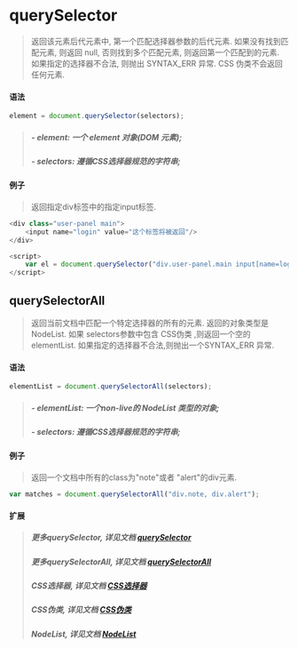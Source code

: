 # querySelector

> 返回该元素后代元素中, 第一个匹配选择器参数的后代元素.
> 如果没有找到匹配元素, 则返回 null, 否则找到多个匹配元素, 则返回第一个匹配到的元素.
> 如果指定的选择器不合法, 则抛出 SYNTAX_ERR 异常.
> CSS 伪类不会返回任何元素.

#### 语法

```javascript
element = document.querySelector(selectors);
```

> ##### - element: 一个 element 对象(DOM 元素);
> ##### - selectors: 遵循CSS选择器规范的字符串;

#### 例子

> 返回指定div标签中的指定input标签.

```javascript
<div class="user-panel main">
    <input name="login" value="这个标签将被返回"/>
</div>

<script>
    var el = document.querySelector("div.user-panel.main input[name=login]");
</script>
```


## querySelectorAll

> 返回当前文档中匹配一个特定选择器的所有的元素.
> 返回的对象类型是 NodeList.
> 如果 selectors参数中包含 CSS伪类 ,则返回一个空的elementList.
> 如果指定的选择器不合法,则抛出一个SYNTAX_ERR 异常.

#### 语法

```javascript
elementList = document.querySelectorAll(selectors);
```

> ##### - elementList: 一个non-live的 NodeList 类型的对象;
> ##### - selectors: 遵循CSS选择器规范的字符串;

#### 例子

> 返回一个文档中所有的class为"note"或者 "alert"的div元素.

```javascript
var matches = document.querySelectorAll("div.note, div.alert");
```

#### 扩展

> ##### 更多querySelector, 详见文档 <a href="https://developer.mozilla.org/zh-CN/docs/Web/API/Document/querySelector" target="_blank">querySelector</a>
> ##### 更多querySelectorAll, 详见文档 <a href="https://developer.mozilla.org/zh-CN/docs/Web/API/Document/querySelectorAll" target="_blank">querySelectorAll</a>
> ##### CSS选择器, 详见文档 <a href="https://developer.mozilla.org/zh-CN/docs/Web/Guide/CSS/Getting_Started/Selectors" target="_blank">CSS选择器</a>
> ##### CSS伪类, 详见文档 <a href="https://developer.mozilla.org/zh-CN/docs/Web/CSS/Pseudo-elements" target="_blank">CSS伪类</a>
> ##### NodeList, 详见文档 <a href="https://developer.mozilla.org/zh-CN/docs/Web/API/NodeList" target="_blank">NodeList</a>


